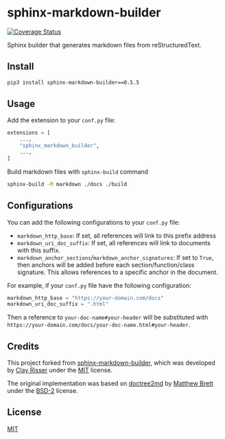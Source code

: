 # sphinx-markdown-builder

[![Coverage Status](https://coveralls.io/repos/github/liran-funaro/sphinx-markdown-builder/badge.svg?branch=main)](https://coveralls.io/github/liran-funaro/sphinx-markdown-builder?branch=main)

Sphinx builder that generates markdown files from reStructuredText.

## Install

```sh
pip3 install sphinx-markdown-builder==0.5.5
```


## Usage

Add the extension to your `conf.py` file:
```python
extensions = [
    ...,
    "sphinx_markdown_builder",
    ...,
]
```

Build markdown files with `sphinx-build` command
```sh
sphinx-build -M markdown ./docs ./build
```

## Configurations

You can add the following configurations to your `conf.py` file:

* `markdown_http_base`: If set, all references will link to this prefix address
* `markdown_uri_doc_suffix`: If set, all references will link to documents with this suffix.
* `markdown_anchor_sections`/`markdown_anchor_signatures`: If set to `True`, then anchors will be added before each section/function/class signature. 
 This allows references to a specific anchor in the document.

For example, if your `conf.py` file have the following configuration:
```python
markdown_http_base = "https://your-domain.com/docs"
markdown_uri_doc_suffix = ".html"
```

Then a reference to `your-doc-name#your-header` will be substituted with `https://your-domain.com/docs/your-doc-name.html#your-header`. 

## Credits
This project forked from [
sphinx-markdown-builder](https://github.com/clayrisser/sphinx-markdown-builder), which was developed by [Clay Risser](https://github.com/clayrisser) under the [MIT](https://github.com/clayrisser/sphinx-markdown-builder/blob/master/LICENSE) license.

The original implementation was based on [doctree2md](https://github.com/matthew-brett/nb2plots/blob/master/nb2plots/doctree2md.py) by [Matthew Brett](https://github.com/matthew-brett) under the [BSD-2](https://github.com/matthew-brett/nb2plots/blob/main/LICENSE) license.

## License

[MIT](LICENSE)
